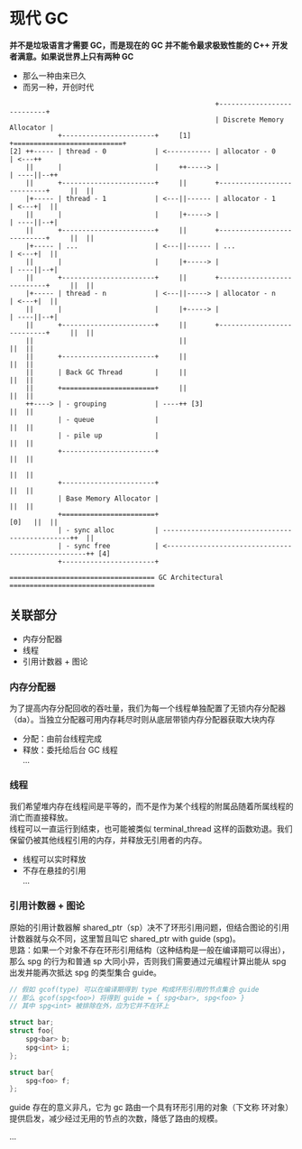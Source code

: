 # 现代 GC
**并不是垃圾语言才需要 GC，而是现在的 GC 并不能令最求极致性能的 C++ 开发者满意。如果说世界上只有两种 GC**
- 那么一种由来已久
- 而另一种，开创时代

```
                                                   +---------------------------+
                                                   | Discrete Memory Allocator |
            +-----------------------+     [1]      +===========================+
[2] ++----- | thread - 0            | <----------- | allocator - 0             | <---++
    ||      |                       |     ++-----> |                           | ----||--++
    ||      +-----------------------+     ||       +---------------------------+     ||  ||
    |+----- | thread - 1            | <---||------ | allocator - 1             | <---+|  ||
    ||      |                       |     |+-----> |                           | ----||--+|
    ||      +-----------------------+     ||       +---------------------------+     ||  ||
    |+----- | ...                   | <---||------ | ...                       | <---+|  ||
    ||      |                       |     |+-----> |                           | ----||--+|
    ||      +-----------------------+     ||       +---------------------------+     ||  ||
    |+----- | thread - n            | <---||-----> | allocator - n             | <---+|  ||
    ||      |                       |     |+-----> |                           | ----||--+|
    ||      +-----------------------+     ||       +---------------------------+     ||  ||
    ||                                    ||                                         ||  ||
    ||      +-----------------------+     ||                                         ||  ||
    ||      | Back GC Thread        |     ||                                         ||  ||
    ||      +=======================+     ||                                         ||  ||
    ++----> | - grouping            | ----++ [3]                                     ||  ||
            | - queue               |                                                ||  ||
            | - pile up             |                                                ||  ||
            +-----------------------+                                                ||  ||
                                                                                     ||  ||
            +-----------------------+                                                ||  ||
            | Base Memory Allocator |                                                ||  ||
            +=======================+                                          [0]   ||  ||
            | - sync alloc          | -----------------------------------------------++  ||
            | - sync free           | <--------------------------------------------------++ [4]
            +-----------------------+

==================================== GC Architectural ====================================
```

## 关联部分
- 内存分配器
- 线程
- 引用计数器 + 图论

### 内存分配器
为了提高内存分配回收的吞吐量，我们为每一个线程单独配置了无锁内存分配器（da）。当独立分配器可用内存耗尽时则从底层带锁内存分配器获取大块内存
- 分配：由前台线程完成
- 释放：委托给后台 GC 线程  
...

### 线程
我们希望堆内存在线程间是平等的，而不是作为某个线程的附属品随着所属线程的消亡而直接释放。  
线程可以一直运行到结束，也可能被类似 terminal_thread 这样的函数劝退。我们保留仍被其他线程引用的内存，并释放无引用者的内存。
- 线程可以实时释放
- 不存在悬挂的引用  
...

### 引用计数器 + 图论
原始的引用计数器解 shared_ptr（sp）决不了环形引用问题，但结合图论的引用计数器就与众不同，这里暂且叫它 shared_ptr with guide (spg)。  
思路：如果一个对象不存在环形引用结构（这种结构是一般在编译期可以得出），那么 spg 的行为和普通 sp 大同小异，否则我们需要通过元编程计算出能从 spg 出发并能再次抵达 spg 的类型集合 guide。

```C++
// 假如 gcof(type) 可以在编译期得到 type 构成环形引用的节点集合 guide
// 那么 gcof(spg<foo>) 将得到 guide = { spg<bar>, spg<foo> }
// 其中 spg<int> 被排除在外，应为它并不在环上

struct bar;
struct foo{
    spg<bar> b;
    spg<int> i;
};

struct bar{
    spg<foo> f;
};

```
guide 存在的意义非凡，它为 gc 路由一个具有环形引用的对象（下文称 环对象）提供启发，减少经过无用的节点的次数，降低了路由的规模。

...